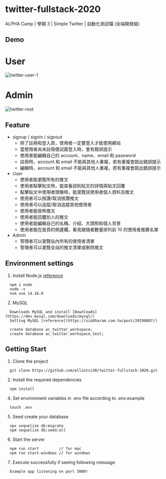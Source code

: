 # twitter-fullstack-2020

ALPHA Camp | 學期 3 | Simple Twitter | 自動化測試檔 (全端開發組)

## Demo

# User
![twitter-user-1](https://github.com/user-attachments/assets/855efb93-5187-4712-bcda-bd1b96a114e4)

# Admin
![twitter-root](https://github.com/user-attachments/assets/e6fd7226-037e-4a4a-9b85-ab70a50530b7)


## Feature

- signup / signin / signout
  - 除了註冊和登入頁，使用者一定要登入才能使用網站
  - 當使用者尚未註冊便試圖登入時，會有錯誤提示
  - 使用者能編輯自己的 account、name、email 和 password
  - 註冊時，account 和 email 不能與其他人重複，若有重複會跳出錯誤提示
  - 編輯時，account 和 email 不能與其他人重複，若有重複會跳出錯誤提示
- User
  - 使用者能瀏覽所有的推文
  - 使用者點擊貼文時，能查看該則貼文的詳情與貼文回覆
  - 點擊貼文中使用者頭像時，能瀏覽該使用者個人資料及推文
  - 使用者可以按讚/取消按讚推文
  - 使用者可以追蹤/取消追蹤其他使用者
  - 使用者能發佈推文
  - 使用者能回覆別人的推文
  - 使用者能編輯自己的名稱、介紹、大頭照和個人背景
  - 使用者能在首頁的側邊欄，看見跟隨者數量排列前 10 的使用者推薦名單
- Admin
  - 管理者可以瀏覽站內所有的使用者清單
  - 管理者可以瀏覽全站的推文清單或刪除推文

## Environment settings

1. Install Node.js [reference](https://radixweb.com/blog/installing-npm-and-nodejs-on-windows-and-mac)

```
  npm i node
  node -v
  nvm use 14.16.0
```

2. MySQL

```
  Downloads MySQL and install [Downloads](https://dev.mysql.com/downloads/mysql/)
  Setting MySQL [reference](https://siddharam.com.tw/post/20190807/)

  create database ac_twitter_workspace;
  create database ac_twitter_workspace_test;
```

## Getting Start

1. Clone the project

```shell
  git clone https://github.com/elliotcs30/twitter-fullstack-2020.git
```

2. Install the required dependencies

```shell
  npm install
```

4. Set environment variables in .env file according to .env.example

```shell
  touch .env
```

5. Seed create your database

```shell
  npx sequelize db:migrate
  npm sequelize db:seed:all
```

6. Start the server

```shell
  npm run start         // for mac
  npm run start-windows // for windows
```

7. Execute successfully if seeing following message

```shell
  Example app listening on port 3000!
```
